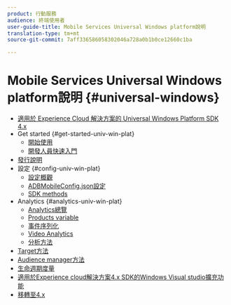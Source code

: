```yaml
---
product: 行動服務
audience: 終端使用者
user-guide-title: Mobile Services Universal Windows platform說明
translation-type: tm+mt
source-git-commit: 7aff336586058302046a728a0b1b0ce12660c1ba

---
```



# Mobile Services Universal Windows platform說明 {#universal-windows}

+ [適用於 Experience Cloud 解決方案的 Universal Windows Platform SDK 4.x](overview.md)
+ Get started {#get-started-univ-win-plat}
   + [開始使用](c-getting-started/c-getting-started.md)
   + [開發人員快速入門](c-getting-started/dev-qs.md)
+ [發行說明](release-notes.md)
+ 設定 {#config-univ-win-plat}
   + [設定概觀](c-configuration/c-configuration.md)
   + [ADBMobileConfig.json設定](c-configuration/c.json.md)
   + [SDK methods](c-configuration/methods.md)
+ Analytics {#analytics-univ-win-plat}
   + [Analytics總覽](analytics/analytics.md)
   + [Products variable](analytics/products.md)
   + [事件序列化](analytics/event-serialization.md)
   + [Video Analytics](analytics/video-qs.md)
   + [分析方法](analytics/analytics-methods.md)
+ [Target方法](target/target-methods.md)
+ [Audience manager方法](audiencemgmt/audience-manager-methods.md)
+ [生命週期度量](metrics.md)
+ [適用於Experience cloud解決方案4.x SDK的Windows Visual studio擴充功能](extensions/win-vse-4x.md)
+ [移轉至4.x](migration-v3.md)
